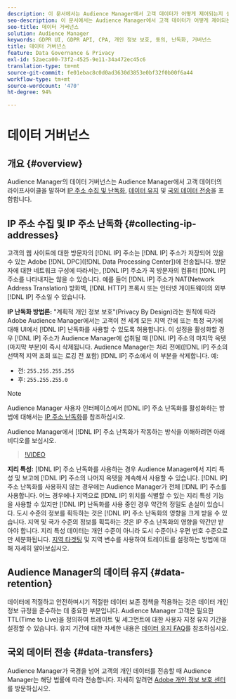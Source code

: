 ```yaml
---
description: 이 문서에서는 Audience Manager에서 고객 데이터가 어떻게 제어되는지 설명합니다.
seo-description: 이 문서에서는 Audience Manager에서 고객 데이터가 어떻게 제어되는지 설명합니다.
seo-title: 데이터 거버넌스
solution: Audience Manager
keywords: GDPR UI, GDPR API, CPA, 개인 정보 보호, 동의, 난독화, 거버넌스
title: 데이터 거버넌스
feature: Data Governance & Privacy
exl-id: 52aeca00-73f2-4525-9e11-34a472ec45c6
translation-type: tm+mt
source-git-commit: fe01ebac8c0d0ad3630d3853e0bf32f0b00f6a44
workflow-type: tm+mt
source-wordcount: '470'
ht-degree: 94%

---
```


# 데이터 거버넌스

## 개요 {#overview}

Audience Manager의 데이터 거버넌스는 Audience Manager에서 고객 데이터의 라이프사이클을 말하며 [IP 주소 수집 및 난독화](data-governance.md#collecting-ip-addresses), [데이터 유지](data-governance.md#data-retention) 및 [국외 데이터 전송](data-governance.md#data-transfers)을 포함합니다.

## IP 주소 수집 및 IP 주소 난독화 {#collecting-ip-addresses}

고객의 웹 사이트에 대한 방문자의 [!DNL IP] 주소는 [!DNL IP] 주소가 저장되어 있을 수 있는 Adobe [!DNL DPC]([!DNL Data Processing Center])에 전송됩니다. 방문자에 대한 네트워크 구성에 따라서는, [!DNL IP] 주소가 꼭 방문자의 컴퓨터 [!DNL IP] 주소를 나타내지는 않을 수 있습니다. 예를 들어 [!DNL IP] 주소가 NAT(Network Address Translation) 방화벽, [!DNL HTTP] 프록시 또는 인터넷 게이트웨이의 외부 [!DNL IP] 주소일 수 있습니다.

**IP 난독화 방법론:** &quot;계획적 개인 정보 보호&quot;(Privacy By Design)라는 원칙에 따라 Adobe Audience Manager에서는 고객이 전 세계 모든 지역 간에 또는 특정 국가에 대해 UI에서 [!DNL IP] 난독화를 사용할 수 있도록 허용합니다. 이 설정을 활성화할 경우 [!DNL IP] 주소가 Audience Manager에 섭취될 때 [!DNL IP] 주소의 마지막 옥텟(마지막 부분)이 즉시 삭제됩니다. Audience Manager는 처리 전에([!DNL IP] 주소의 선택적 지역 조회 또는 로깅 전 포함) [!DNL IP] 주소에서 이 부분을 삭제합니다. 예:

* 전: `255.255.255.255`
* 후: `255.255.255.0`

>[!NOTE]
>
>Audience Manager 사용자 인터페이스에서 [!DNL IP] 주소 난독화를 활성화하는 방법에 대해서는 [IP 주소 난독화](../../features/administration/ip-obfuscation.md)를 참조하십시오.

Audience Manager에서 [!DNL IP] 주소 난독화가 작동하는 방식을 이해하려면 아래 비디오를 보십시오.

>[!VIDEO](https://video.tv.adobe.com/v/27218/)

**지리 특성:** [!DNL IP] 주소 난독화를 사용하는 경우 Audience Manager에서 지리 특성 및 보고에 [!DNL IP] 주소의 나머지 옥텟을 계속해서 사용할 수 있습니다. [!DNL IP] 주소 난독화를 사용하지 않는 경우에는 Audience Manager가 전체 [!DNL IP] 주소를 사용합니다. 어느 경우에나 지역으로 [!DNL IP] 위치를 식별할 수 있는 지리 특성 기능을 사용할 수 있지만 [!DNL IP] 난독화를 사용 중인 경우 약간의 정밀도 손실이 있습니다. 도시 수준의 정보를 획득하는 것은 [!DNL IP] 주소 난독화의 영향을 크게 받을 수 있습니다. 지역 및 국가 수준의 정보를 획득하는 것은 IP 주소 난독화의 영향을 약간만 받아야 합니다. 지리 특성 데이터는 개인 수준이 아니라 도시 수준이나 우편 번호 수준으로만 세분화됩니다. [지역 타겟팅](../../features/traits/trait-geotarget-keys.md) 및 지역 변수를 사용하여 트레이트를 설정하는 방법에 대해 자세히 알아보십시오.

## Audience Manager의 데이터 유지 {#data-retention}

데이터에 적절하고 안전하며시기 적절한 데이터 보존 정책을 적용하는 것은 데이터 개인 정보 규정을 준수하는 데 중요한 부분입니다. Audience Manager 고객은 필요한 TTL(Time to Live)을 정의하여 트레이트 및 세그먼트에 대한 사용자 지정 유지 기간을 설정할 수 있습니다. 유지 기간에 대한 자세한 내용은 [데이터 유지 FAQ](../../faq/faq-privacy.md)를 참조하십시오.

## 국외 데이터 전송 {#data-transfers}

Audience Manager가 국경을 넘어 고객의 개인 데이터를 전송할 때 Audience Manager는 해당 법률에 따라 전송합니다. 자세히 알려면 [Adobe 개인 정보 보호 센터](https://www.adobe.com/kr/privacy/eudatatransfers.html)를 방문하십시오.
